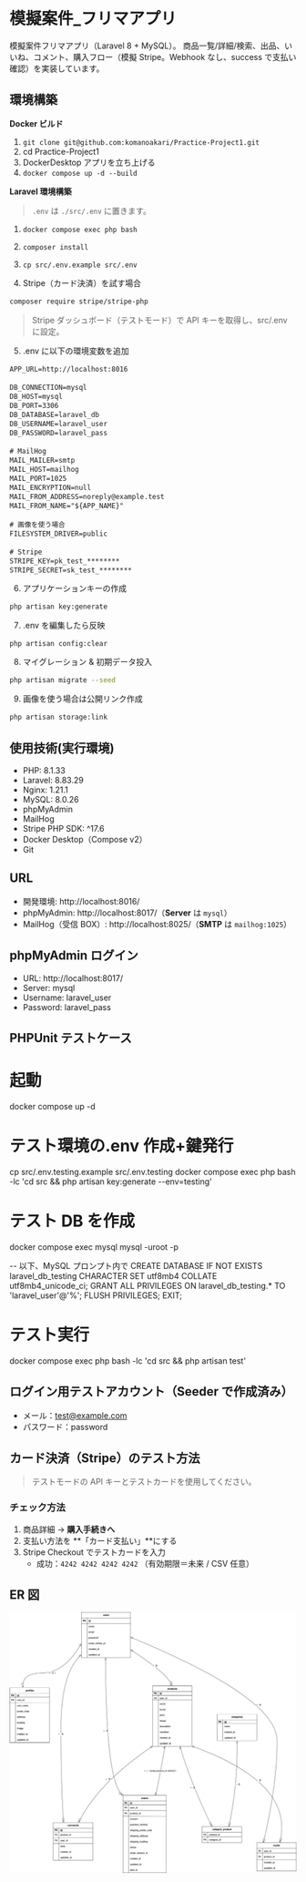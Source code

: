 # 模擬案件\_フリマアプリ

模擬案件フリマアプリ（Laravel 8 + MySQL）。
商品一覧/詳細/検索、出品、いいね、コメント、購入フロー（模擬 Stripe。Webhook なし、success で支払い確認）を実装しています。

## 環境構築

**Docker ビルド**

1. `git clone git@github.com:komanoakari/Practice-Project1.git`
2. cd Practice-Project1
3. DockerDesktop アプリを立ち上げる
4. `docker compose up -d --build`

**Laravel 環境構築**

> `.env` は `./src/.env` に置きます。

1. `docker compose exec php bash`
2. `composer install`
3. `cp src/.env.example src/.env`

4. Stripe（カード決済）を試す場合

```bash
composer require stripe/stripe-php
```

> Stripe ダッシュボード（テストモード）で API キーを取得し、src/.env に設定。

5. .env に以下の環境変数を追加

```text
APP_URL=http://localhost:8016

DB_CONNECTION=mysql
DB_HOST=mysql
DB_PORT=3306
DB_DATABASE=laravel_db
DB_USERNAME=laravel_user
DB_PASSWORD=laravel_pass

# MailHog
MAIL_MAILER=smtp
MAIL_HOST=mailhog
MAIL_PORT=1025
MAIL_ENCRYPTION=null
MAIL_FROM_ADDRESS=noreply@example.test
MAIL_FROM_NAME="${APP_NAME}"

# 画像を使う場合
FILESYSTEM_DRIVER=public

# Stripe
STRIPE_KEY=pk_test_********
STRIPE_SECRET=sk_test_********
```

6. アプリケーションキーの作成

```bash
php artisan key:generate
```

7. .env を編集したら反映

```bash
php artisan config:clear
```

8. マイグレーション & 初期データ投入

```bash
php artisan migrate --seed
```

9. 画像を使う場合は公開リンク作成

```bash
php artisan storage:link
```

## 使用技術(実行環境)

- PHP: 8.1.33
- Laravel: 8.83.29
- Nginx: 1.21.1
- MySQL: 8.0.26
- phpMyAdmin
- MailHog
- Stripe PHP SDK: ^17.6
- Docker Desktop（Compose v2）
- Git

## URL

- 開発環境: http://localhost:8016/
- phpMyAdmin: http://localhost:8017/（**Server** は `mysql`）
- MailHog（受信 BOX）: http://localhost:8025/（**SMTP** は `mailhog:1025`）

## phpMyAdmin ログイン

- URL: http://localhost:8017/
- Server: mysql
- Username: laravel_user
- Password: laravel_pass

## PHPUnit テストケース

# 起動

docker compose up -d

# テスト環境の.env 作成+鍵発行

cp src/.env.testing.example src/.env.testing
docker compose exec php bash -lc 'cd src && php artisan key:generate --env=testing'

# テスト DB を作成

docker compose exec mysql mysql -uroot -p

-- 以下、MySQL プロンプト内で
CREATE DATABASE IF NOT EXISTS laravel_db_testing
CHARACTER SET utf8mb4 COLLATE utf8mb4_unicode_ci;
GRANT ALL PRIVILEGES ON laravel_db_testing.\* TO 'laravel_user'@'%';
FLUSH PRIVILEGES;
EXIT;

# テスト実行

docker compose exec php bash -lc 'cd src && php artisan test'

## ログイン用テストアカウント（Seeder で作成済み）

- メール：test@example.com
- パスワード：password

## カード決済（Stripe）のテスト方法

> テストモードの API キーとテストカードを使用してください。

### チェック方法

1. 商品詳細 → **購入手続きへ**
2. 支払い方法を **「カード支払い」**にする
3. Stripe Checkout でテストカードを入力
   - 成功：`4242 4242 4242 4242` （有効期限＝未来 / CSV 任意）

## ER 図

![ER図](er.png)
